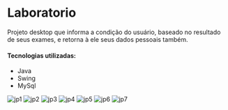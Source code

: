 # Laboratorio

Projeto desktop que informa a condição do usuário, baseado no resultado de seus exames, e retorna à ele seus dados pessoais também.

#### Tecnologias utilizadas:
  - Java
  - Swing
  - MySql

![jp1](https://lh3.googleusercontent.com/pw/ADCreHfFrqgtvI3WpNS38J-JUV5fF8jnbaQl_dycWzFOWpuOn5pmX1muwME7wTRmuHAs8Hf7qRpRqzDQkkru2j3_3mrW3PCjM-nMz34UFACael2NCWoG0gSLUzu0AHc2IdDaMu3cx0XSqzf3ya0NPHD2CCA=w736-h325-s-no-gm?authuser=1)
![jp2](https://lh3.googleusercontent.com/pw/ADCreHdIC40PGRMfvEkIDRgvGsWQlrIQcRljtrWHcaUOVnG3erk7NglxadiQBWktb5Sd9y6FpD_3eF4NodSnBgZ2WIRogfGJ9yWe4Jieae0tXAnB2eBzh_CuVSTx8Pa8vwTXZEd7hjRM1GmtyAHhP_thYPk=w430-h300-s-no-gm?authuser=1)
![jp3](https://lh3.googleusercontent.com/pw/ADCreHeD8Q2AflEUXkEodI87jNfVFhetas1MiSYaC_2X4ksAQfSAwwQI-G2zS546C91fgdsU4-tVTyrv7IKRKiIdSiNuXTulJEeo_SA1WEYTp4coQ948K0_XqD4Dr_-1EECrgNP6c-YYZYVufhfk4FtffmY=w582-h232-s-no-gm?authuser=1)
![jp4](https://lh3.googleusercontent.com/pw/ADCreHdvrDFAlAZdnmml_Ysepc3x1Pa_cyig4GEaXiVefTGwLBmSut7YDG2-ahx3xsaKfiTuzY0j6_nz1LPXb7nDxPEEGPvRqPbLQkZIQa2-qOLC8LMYLvj2whAHfNypaQugxLv1cEwXQx2fpcdeLB7GsCM=w293-h132-s-no-gm?authuser=1)
![jp5](https://lh3.googleusercontent.com/pw/ADCreHfM4iD9Lt7KttT2lNgPpzFDtgZVWdqK8uqlGbN89LQryirPqxzvguMwYzaK3PiDWFDyNAo7esMofAyRvHSqw4YzxOWuBvvTM_42md-rBtm4MBPXBCv2J43S6OcxcopGhWbDUDoq1GzgB8sMzwH717k=w466-h264-s-no-gm?authuser=1)
![jp6](https://lh3.googleusercontent.com/pw/ADCreHfRTV9ItJNw338x0rd2mseL1mwKPgxLyzlvPVJzyIHZ6asGIBnOrc9Nt53rMqtn_g1wbA49Xk4O2o0SQpLVmNu4unSSXYlt08s20QipzwkPbL9JMD_pJ3xIGjV6qyxrJe0E174DISw90FP-Cnv2_g0=w469-h294-s-no-gm?authuser=1)
![jp7](https://lh3.googleusercontent.com/pw/ADCreHc5IJvt1qNFCEVo6RlZAK1mKFpRYV4axl6sMttonTKfRQ4kY1UcJoyprZNYTKqtqe-wHfdeQVmolOYf2gdsdheOJ6cQY1-6GpZk0f7aHpW1obSVbJeNv0FNFPVtIp3pZkl0QVQwJRPGkEoAz0xlLng=w288-h250-s-no-gm?authuser=1)

